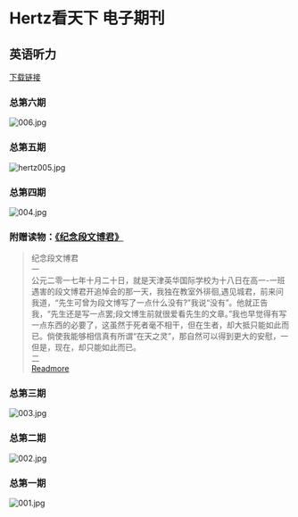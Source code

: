 # Hertz看天下 电子期刊


## 英语听力
[下载链接](English.md)


### 总第六期
![006.jpg](https://i.loli.net/2019/12/29/McRnXTFf4pN2YEb.jpg)

### 总第五期
![hertz005.jpg](https://i.loli.net/2019/12/22/otGTCH4K9kVdFbD.jpg)

### 总第四期
![004.jpg](https://i.loli.net/2019/12/12/hJF7GfdAKvt2eYD.jpg)
  
  



### 附赠读物：[《纪念段文博君》](text.md)
  

> 纪念段文博君  
一  
公元二零一七年十月二十日，就是天津英华国际学校为十八日在高一-一班遇害的段文博君开追悼会的那一天，我独在教室外徘徊,遇见城君，前来问我道，“先生可曾为段文博写了一点什么没有?”我说“没有”。他就正告我，“先生还是写一点罢;段文博生前就很爱看先生的文章。”我也早觉得有写一点东西的必要了，这虽然于死者毫不相干，但在生者，却大抵只能如此而已。倘使我能够相信真有所谓“在天之灵”，那自然可以得到更大的安慰，一但是，现在，却只能如此而已。  
二  
[Readmore](text.md)
  
### 总第三期
![003.jpg](https://i.loli.net/2019/12/12/iKuQZW91eGpTS8s.jpg)
### 总第二期
![002.jpg](https://i.loli.net/2019/12/12/u19ngvYtwjmqV5L.jpg)
### 总第一期
![001.jpg](https://i.loli.net/2019/12/15/U5Ou8gY6jyKJbHW.png)

